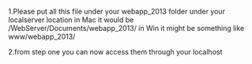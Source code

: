 1.Please put all this file under your webapp_2013 folder under your localserver location
in Mac it would be /WebServer/Documents/webapp_2013/
in Win it might be something like www/webapp_2013/

2.from step one you can now access them through your localhost